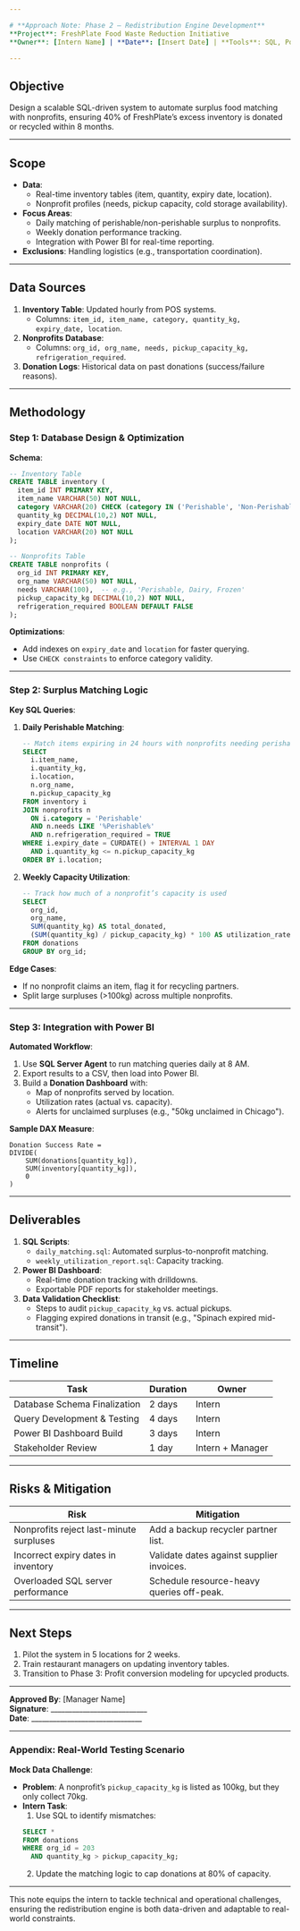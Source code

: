 ```yaml
---

# **Approach Note: Phase 2 – Redistribution Engine Development**  
**Project**: FreshPlate Food Waste Reduction Initiative  
**Owner**: [Intern Name] | **Date**: [Insert Date] | **Tools**: SQL, Power BI  

---
```


## **Objective**  
Design a scalable SQL-driven system to automate surplus food matching with nonprofits, ensuring 40% of FreshPlate’s excess inventory is donated or recycled within 8 months.  

---

## **Scope**  
- **Data**:  
  - Real-time inventory tables (item, quantity, expiry date, location).  
  - Nonprofit profiles (needs, pickup capacity, cold storage availability).  
- **Focus Areas**:  
  - Daily matching of perishable/non-perishable surplus to nonprofits.  
  - Weekly donation performance tracking.  
  - Integration with Power BI for real-time reporting.  
- **Exclusions**: Handling logistics (e.g., transportation coordination).  

---

## **Data Sources**  
1. **Inventory Table**: Updated hourly from POS systems.  
   - Columns: `item_id, item_name, category, quantity_kg, expiry_date, location`.  
2. **Nonprofits Database**:  
   - Columns: `org_id, org_name, needs, pickup_capacity_kg, refrigeration_required`.  
3. **Donation Logs**: Historical data on past donations (success/failure reasons).  

---

## **Methodology**  

### **Step 1: Database Design & Optimization**  
**Schema**:  
```sql  
-- Inventory Table  
CREATE TABLE inventory (  
  item_id INT PRIMARY KEY,  
  item_name VARCHAR(50) NOT NULL,  
  category VARCHAR(20) CHECK (category IN ('Perishable', 'Non-Perishable')),  
  quantity_kg DECIMAL(10,2) NOT NULL,  
  expiry_date DATE NOT NULL,  
  location VARCHAR(20) NOT NULL  
);  

-- Nonprofits Table  
CREATE TABLE nonprofits (  
  org_id INT PRIMARY KEY,  
  org_name VARCHAR(50) NOT NULL,  
  needs VARCHAR(100),  -- e.g., 'Perishable, Dairy, Frozen'  
  pickup_capacity_kg DECIMAL(10,2) NOT NULL,  
  refrigeration_required BOOLEAN DEFAULT FALSE  
);  
```  

**Optimizations**:  
- Add indexes on `expiry_date` and `location` for faster querying.  
- Use `CHECK constraints` to enforce category validity.  

---

### **Step 2: Surplus Matching Logic**  
**Key SQL Queries**:  
1. **Daily Perishable Matching**:  
   ```sql  
   -- Match items expiring in 24 hours with nonprofits needing perishables  
   SELECT  
     i.item_name,  
     i.quantity_kg,  
     i.location,  
     n.org_name,  
     n.pickup_capacity_kg  
   FROM inventory i  
   JOIN nonprofits n  
     ON i.category = 'Perishable'  
     AND n.needs LIKE '%Perishable%'  
     AND n.refrigeration_required = TRUE  
   WHERE i.expiry_date = CURDATE() + INTERVAL 1 DAY  
     AND i.quantity_kg <= n.pickup_capacity_kg  
   ORDER BY i.location;  
   ```  

2. **Weekly Capacity Utilization**:  
   ```sql  
   -- Track how much of a nonprofit’s capacity is used  
   SELECT  
     org_id,  
     org_name,  
     SUM(quantity_kg) AS total_donated,  
     (SUM(quantity_kg) / pickup_capacity_kg) * 100 AS utilization_rate  
   FROM donations  
   GROUP BY org_id;  
   ```  

**Edge Cases**:  
- If no nonprofit claims an item, flag it for recycling partners.  
- Split large surpluses (>100kg) across multiple nonprofits.  

---

### **Step 3: Integration with Power BI**  
**Automated Workflow**:  
1. Use **SQL Server Agent** to run matching queries daily at 8 AM.  
2. Export results to a CSV, then load into Power BI.  
3. Build a **Donation Dashboard** with:  
   - Map of nonprofits served by location.  
   - Utilization rates (actual vs. capacity).  
   - Alerts for unclaimed surpluses (e.g., "50kg unclaimed in Chicago").  

**Sample DAX Measure**:  
```  
Donation Success Rate =   
DIVIDE(  
    SUM(donations[quantity_kg]),  
    SUM(inventory[quantity_kg]),  
    0  
)  
```  

---

## **Deliverables**  
1. **SQL Scripts**:  
   - `daily_matching.sql`: Automated surplus-to-nonprofit matching.  
   - `weekly_utilization_report.sql`: Capacity tracking.  
2. **Power BI Dashboard**:  
   - Real-time donation tracking with drilldowns.  
   - Exportable PDF reports for stakeholder meetings.  
3. **Data Validation Checklist**:  
   - Steps to audit `pickup_capacity_kg` vs. actual pickups.  
   - Flagging expired donations in transit (e.g., "Spinach expired mid-transit").  

---

## **Timeline**  
| Task                          | Duration | Owner       |  
|-------------------------------|----------|-------------|  
| Database Schema Finalization  | 2 days   | Intern      |  
| Query Development & Testing   | 4 days   | Intern      |  
| Power BI Dashboard Build      | 3 days   | Intern      |  
| Stakeholder Review            | 1 day    | Intern + Manager |  

---

## **Risks & Mitigation**  
| Risk                                  | Mitigation                                  |  
|---------------------------------------|---------------------------------------------|  
| Nonprofits reject last-minute surpluses | Add a backup recycler partner list.        |  
| Incorrect expiry dates in inventory   | Validate dates against supplier invoices.  |  
| Overloaded SQL server performance     | Schedule resource-heavy queries off-peak.  |  

---

## **Next Steps**  
1. Pilot the system in 5 locations for 2 weeks.  
2. Train restaurant managers on updating inventory tables.  
3. Transition to Phase 3: Profit conversion modeling for upcycled products.  

---

**Approved By**: [Manager Name]  
**Signature**: ___________________________  
**Date**: _______________________________  

---

### **Appendix: Real-World Testing Scenario**  
**Mock Data Challenge**:  
- **Problem**: A nonprofit’s `pickup_capacity_kg` is listed as 100kg, but they only collect 70kg.  
- **Intern Task**:  
  1. Use SQL to identify mismatches:  
  ```sql  
  SELECT *  
  FROM donations  
  WHERE org_id = 203  
    AND quantity_kg > pickup_capacity_kg;  
  ```  
  2. Update the matching logic to cap donations at 80% of capacity.  

---

This note equips the intern to tackle technical and operational challenges, ensuring the redistribution engine is both data-driven and adaptable to real-world constraints.
